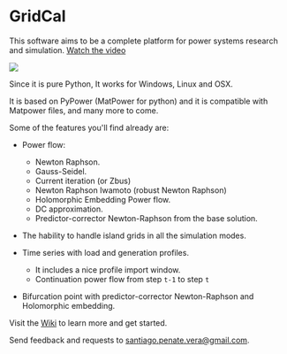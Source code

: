 # GridCal

This software aims to be a complete platform for power systems research and simulation. [Watch the video](https://youtu.be/O6lv-d8z39k)

![](https://github.com/SanPen/GridCal/blob/master/Gridcal.3-2016.png)

Since it is pure Python, It works for Windows, Linux and OSX.

It is based on PyPower (MatPower for python) and it is compatible with Matpower files, and many more to come.

Some of the features you'll find already are:

- Power flow:
  - Newton Raphson.
  - Gauss-Seidel.
  - Current iteration (or Zbus)
  - Newton Raphson Iwamoto (robust Newton Raphson)
  - Holomorphic Embedding Power flow.
  - DC approximation.
  - Predictor-corrector Newton-Raphson from the base solution.
  
- The hability to handle island grids in all the simulation modes.

- Time series with load and generation profiles. 
  - It includes a nice profile import window.
  - Continuation power flow from step `t-1` to step `t`

- Bifurcation point with predictor-corrector Newton-Raphson and Holomorphic embedding.

Visit the [Wiki](https://github.com/SanPen/GridCal/wiki) to learn more and get started.

Send feedback and requests to santiago.penate.vera@gmail.com.
